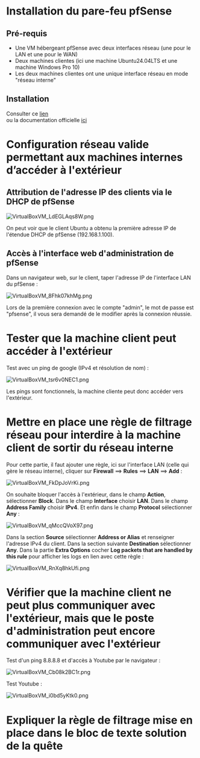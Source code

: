 # Installation du pare-feu pfSense

## Pré-requis

- Une VM hébergeant pfSense avec deux interfaces réseau (une pour le LAN et une pour le WAN)  
- Deux machines clientes (ici une machine Ubuntu24.04LTS et une machine Windows Pro 10)  
- Les deux machines clientes ont une unique interface réseau en mode "réseau interne"  

## Installation

Consulter ce [lien](https://www.it-connect.fr/installation-de-pfsense%EF%BB%BF/)  
ou la documentation officielle [ici](https://docs.netgate.com/pfsense/en/latest/install/netinstaller.html)  

# Configuration réseau valide permettant aux machines internes d’accéder à l'extérieur

## Attribution de l'adresse IP des clients via le DHCP de pfSense

![VirtualBoxVM_LdEGLAqs8W.png](https://github.com/Skchaper/PFSenseQuest/blob/main/Screens/pfSense_Install/VirtualBoxVM_LdEGLAqs8W.png)

On peut voir que le client Ubuntu a obtenu la première adresse IP de l'étendue DHCP de pfSense (192.168.1.100).  

## Accès à l'interface web d'administration de pfSense

Dans un navigateur web, sur le client, taper l'adresse IP de l'interface LAN du pfSense :  

![VirtualBoxVM_8Fhk07khMg.png](https://github.com/Skchaper/PFSenseQuest/blob/main/Screens/pfSense_Install/VirtualBoxVM_8Fhk07khMg.png)

Lors de la première connexion avec le compte "admin", le mot de passe est "pfsense", il vous sera demandé de le modifier après la connexion réussie.  

# Tester que la machine client peut accéder à l'extérieur

Test avec un ping de google (IPv4 et résolution de nom) :  

![VirtualBoxVM_tsr6v0NEC1.png](https://github.com/Skchaper/PFSenseQuest/blob/main/Screens/pfSense_Install/VirtualBoxVM_tsr6v0NEC1.png)

Les pings sont fonctionnels, la machine cliente peut donc accéder vers l'extérieur.  

# Mettre en place une règle de filtrage réseau pour interdire à la machine client de sortir du réseau interne

Pour cette partie, il faut ajouter une règle, ici sur l'interface LAN (celle qui gère le réseau interne), cliquer sur **Firewall** ==> **Rules** ==> **LAN** ==> **Add** :  

![VirtualBoxVM_FkDpJoVrKi.png](https://github.com/Skchaper/PFSenseQuest/blob/main/Screens/pfSense_Install/VirtualBoxVM_FkDpJoVrKi.png)

On souhaite bloquer l'accès à l'extérieur, dans le champ **Action**, sélectionner **Block**. Dans le champ **Interface** choisir **LAN**. Dans le champ **Address Family** choisir **IPv4**. Et enfin dans le champ **Protocol** sélectionner **Any** :   

![VirtualBoxVM_qMccQVoX97.png](https://github.com/Skchaper/PFSenseQuest/blob/main/Screens/pfSense_Install/VirtualBoxVM_qMccQVoX97.png)

Dans la section **Source** sélectionner **Address or Alias** et renseigner l'adresse IPv4 du client. Dans la section suivante **Destination** sélectionner **Any**. Dans la partie **Extra Options** cocher **Log packets that are handled by this rule** pour afficher les logs en lien avec cette règle :  

![VirtualBoxVM_RnXq8hkUfi.png](https://github.com/Skchaper/PFSenseQuest/blob/main/Screens/pfSense_Install/VirtualBoxVM_RnXq8hkUfi.png)

# Vérifier que la machine client ne peut plus communiquer avec l'extérieur, mais que le poste d'administration peut encore communiquer avec l'extérieur

Test d'un ping 8.8.8.8 et d'accès à Youtube par le navigateur :  

![VirtualBoxVM_Cb08k2BC1r.png](https://github.com/Skchaper/PFSenseQuest/blob/main/Screens/pfSense_Install/VirtualBoxVM_Cb08k2BC1r.png)

Test Youtube :  

![VirtualBoxVM_i0bd5yKtk0.png](https://github.com/Skchaper/PFSenseQuest/blob/main/Screens/pfSense_Install/VirtualBoxVM_i0bd5yKtk0.png)

# Expliquer la règle de filtrage mise en place dans le bloc de texte solution de la quête
